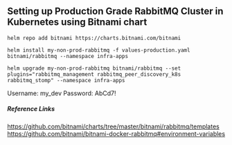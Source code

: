 ## Setting up Production Grade RabbitMQ Cluster in Kubernetes using Bitnami chart

```
helm repo add bitnami https://charts.bitnami.com/bitnami
```

```
helm install my-non-prod-rabbitmq -f values-production.yaml bitnami/rabbitmq --namespace infra-apps
```

```
helm upgrade my-non-prod-rabbitmq bitnami/rabbitmq --set plugins="rabbitmq_management rabbitmq_peer_discovery_k8s rabbitmq_stomp" --namespace infra-apps
```

Username: my_dev
Password: AbCd7!

##### Reference Links
https://github.com/bitnami/charts/tree/master/bitnami/rabbitmq/templates
https://github.com/bitnami/bitnami-docker-rabbitmq#environment-variables

